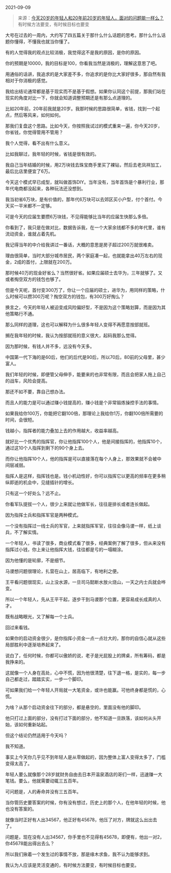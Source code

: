 2021-09-09

> 来源：[今天20岁的年轻人和20年前20岁的年轻人，面对的问题能一样么？](http://mp.weixin.qq.com/s?__biz=MzU3NDc5Nzc0NQ==&mid=2247506591&idx=2&sn=0421d67935cdebfb6f6689be571db809&chksm=fd2e7841ca59f157a8499a1ab66592c99004718868a2167d20b557c5e495eadfadcb70b07439&scene=27#wechat_redirect)
> 有时候方法要变，有时候目标也要变

大号在过去的一周内，大约写了四五篇关于那什么什么话题的思考。那什么什么话题你懂得，不懂我也就当你懂了。

  

有的人觉得我的观点比较消极，我觉得这不是我的原因，是你的原因。  

  

你的预期是10000，我的目标是100，你看我当然是消极的，理解这意思了吧。

  

用通俗的话讲，我追求的是大家差不多，你追求的是你比大家好很多，那自然有我相对于你消极的感觉。  

  

我给出结论通常都是基于现实而不是基于假想。如果你认同这个前提，那我们站在现实的角度对比一下，你就会知道调整预期还是有那么点道理的。  

  

比如20年前，20年前我就是20岁。我那时候的思路很简单，省钱，找到一个起点，然后等风来，如何如何。  

  

那我们复盘这个思路。比如今天，你按照我试过的模式重来一遍，你今天20岁，你省钱，你觉得管用不管用？  

  

我个人觉得，看不出有什么意义。

  

比如我聊过，我年轻的时候，省钱是很有效的。

  

我自己当年结婚的时候，用2万块钱去珠宝商手里买了裸钻，然后去老凤祥加工，最后比店里便宜了6万。

  

今天这个模式早已成型，就叫做首饰DIY。当年没有，当年首饰是个暴利行业，那年代电商都没起来，各种玩法还没想到。

  

我当初省6万块，是有价值的，那年代6万块可以去郊区买小户型，付个首付。今天买一平米都不一定够。

  

可是今天的应届生要攒6万块钱，不见得能够比当年的应届生快那么多倍。  

  

你看到了，我只是在做对比，数据告诉我，在一个大家余钱都不多的年代里，谁有流动资金，谁就占着先机。

  

我记得当年的中介给我讲过一番话，大概的意思是房子超过200万就很难卖。

  

理由很简单，当时大部分城市居民，两个家庭凑一起，也就能拿出40万左右的现金，2成的首付，上限就在200万。

  

那时候40万的现金好省么？当然很好省。如果应届硕士去华为，三年就够了。又或者掏空双方的钱包也够了。

  

但是今天呢，首付变300万了，你让一个应届的硕士，进华为，用同样的策略，什么时候可以攒300万呢？掏空双方的钱包，有300万好掏么？

  

换言之，今天的年轻人被迫变成风险偏好型，不是因为这个策略划算，而是因为其他策略行不通。

  

那么同样的道理，这也可以解释为什么很多年轻人变得不再愿意按部就班。

  

搁在我年轻的时候，我认为按部就班的意义很大，起码我那么觉得。

  

因为那时候，有钱人并不多，远没有今天多。

  

中国第一代下海的是60后，他们的后代是90后，所以70后，80前的父母里，甚少富人。

  

我们年轻的时候，即便管父母伸手，能要来的也非常有限，而且会把家人拖上自己的战车，风险会提高。

  

那还不如不要，靠自己想办法。

  

而且人的能力是可以通过赚小钱提高的，赚小钱是个非常锻炼操控手法的事情。

  

如果我给你100万，你能把它翻100倍，那理论上我给你1万，你翻100倍所需要的时间，会很短。

  

钱越小，指挥者的能力叠加上去的作用越大，收益率越高。

  

就好比一个优秀的指挥官，你让他指挥100个人，他是间接指挥的，他指挥10个，通过这10个人指挥到剩下的90个身上去。

  

而你让他指挥10个人，他的指挥是可以直接落在每个人身上，那效果就不会被中间层减弱。

  

指挥人是这样，指挥钱也是。钱小机动性好，你可以指挥它以更高的频率在更多稍纵即逝的机会中，见缝插针的增长。

  

只有这一个好处么？远不止。

  

你看军队提拔一个人，很少上来就让他做军长，往往是排长或者连长做起。

  

因为指挥士兵和指挥军官是两种模式。

  

一个没有指挥过一线士兵的军官，上来就指挥军官，往往会像马谡一样，纸上谈兵，不了解实情。

  

一个年轻人，书读了很多，商业模式看了很多，经典案例了解了很多，但从来没有指挥过小钱，你上来让他指挥大钱，往往都是亏的一塌糊涂。

  

因为他懂的是轮廓，不是细节。

  

马谡想问题很理论，扎营在山上，居高临下，有地利之便。

  

王平看问题很现实，山上没水源，一旦司马懿断水放火烧山，一天之内士兵就会哗变。

  

所以一个年轻人，先从王平干起，逐步干到马谡那个位置，更容易成长成真的人才。

  

既有战略眼光，又了解每一个士兵。

  

回过来看钱。

  

如果你的启动资金很少，是你指挥小资金一点一点壮大的，那你的自信心就从这些局部胜利中逐渐培养起来了。

  

说白了，任何时候，你都可以傲娇的说，老子是光屁股上的牌桌，所有筹码，都是我挣来的。

  

这就像一个人身在高处，心中不慌，因为他很清楚，往下退一格，是实的，每一步自己都走过，踏踏实实，一步一个脚印。

  

可如果我们给一个年轻人开局就一大笔资金，或许也能赢。可他终身都是慌的，心慌。

  

为啥？从那个启动资金往下的部分，都是悬空的，里面没有他的脚印。

  

他只打过上面的部分，没有打过下面的部分，他不知道一旦跌落，该如何从头开始，该如何重新站起。

  

但这个结论仍然适用于今天吗？

  

我不知道。

  

事实上今天你几乎见不到年轻人是从零做起的，因为整体上富人变得太多了，门槛变得太高了。

  

年轻人要么就像那个28岁就财务自由去日本开温泉酒店的哥们一样，迅速赚一大笔钱。要么，他就需要动辄三五百年。

  

可问题是，人的寿命并没有三五百年。

  

当你管历史要答案的时候，你有没有想过，历史上的那个人，在他年轻的时候，他也没有答案的。  

  

就像当时正好有人出34567，他正好有45678，他压了对方，牌就这么出出去了。  

  

问题是，现在没有人出34567，你手里也不见得有45678，即便有，他出一对2，你45678能出得出去么？

  

所以我们揪着一个发生过的事情不放，那是缘木求鱼，我不认为能够求到。

  

我认为人应该是灵活变通的，有时候方法要变，有时候目标也要变。

